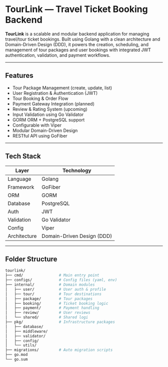 # TourLink — Travel Ticket Booking Backend

**TourLink** is a scalable and modular backend application for managing travel/tour ticket bookings. Built using Golang with a clean architecture and Domain-Driven Design (DDD), it powers the creation, scheduling, and management of tour packages and user bookings with integrated JWT authentication, validation, and payment workflows.

---

## Features

- Tour Package Management (create, update, list)
- User Registration & Authentication (JWT)
- Tour Booking & Order Flow
- Payment Gateway Integration (planned)
- Review & Rating System (upcoming)
- Input Validation using Go Validator
- GORM ORM + PostgreSQL support
- Configurable with Viper
- Modular Domain-Driven Design
- RESTful API using GoFiber

---

## Tech Stack

| Layer         | Technology     |
|---------------|----------------|
| Language      | Golang         |
| Framework     | GoFiber        |
| ORM           | GORM           |
| Database      | PostgreSQL     |
| Auth          | JWT            |
| Validation    | Go Validator   |
| Config        | Viper          |
| Architecture  | Domain-Driven Design (DDD) |

---

## Folder Structure

```bash
tourlink/
├── cmd/                # Main entry point
├── configs/            # Config files (yaml, env)
├── internal/           # Domain modules
│   ├── user/           # User auth & profile
│   ├── tour/           # Tour destinations
│   ├── package/        # Tour packages
│   ├── booking/        # Ticket booking logic
│   ├── payment/        # Payment handling
│   ├── review/         # User reviews
│   └── shared/         # Shared logi
├── pkg/                # Infrastructure packages
│   ├── database/
│   ├── middleware/
│   ├── validator/
│   ├── config/
│   └── utils/
├── migrations/         # Auto migration scripts
├── go.mod
└── go.sum

